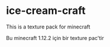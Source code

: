 # ice-cream-craft

This is a texture pack for minecraft

Bu minecraft 1.12.2 için bir texture pac'tir
